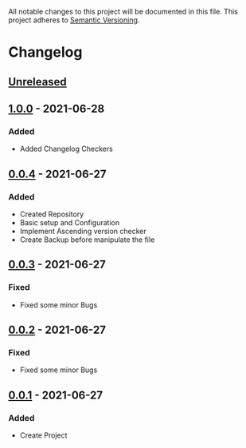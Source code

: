 All notable changes to this project will be documented in this file. This project adheres
to [Semantic Versioning](http://semver.org/).

# Changelog

## [Unreleased]

## [1.0.0] - 2021-06-28
### Added
- Added Changelog Checkers

## [0.0.4] - 2021-06-27
### Added
- Created Repository
- Basic setup and Configuration
- Implement Ascending version checker
- Create Backup before manipulate the file

## [0.0.3] - 2021-06-27
### Fixed
- Fixed some minor Bugs

## [0.0.2] - 2021-06-27
### Fixed
- Fixed some minor Bugs

## [0.0.1] - 2021-06-27 
### Added
- Create Project

[Unreleased]: https://github.com/boscho87/changelog-checker/compare/0.0.4...master
[1.0.0]:  https://github.com/boscho87/changelog-checker/compare/0.0.4...1.0.0
[0.0.4]:  https://github.com/boscho87/changelog-checker/compare/0.0.3...0.0.4
[0.0.3]:  https://github.com/boscho87/changelog-checker/compare/0.0.2...0.0.3
[0.0.2]:  https://github.com/boscho87/changelog-checker/compare/0.0.1...0.0.2
[0.0.1]: https://github.com/boscho87/changelog-checker/releases/tag/0.0.1
